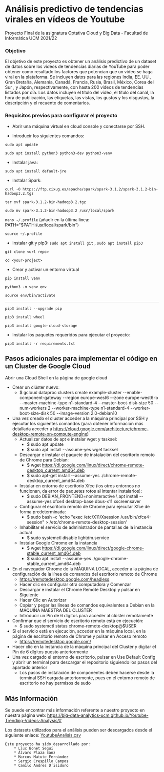 # Análisis predictivo de tendencias virales en vídeos de Youtube
Proyecto Final de la asignatura Optativa Cloud y Big Data - Facultad de Informática UCM 2021/22 

### Objetivo
El objetivo de este proyecto es obtener un análisis predictivo de un dataset de datos sobre los videos de tendencias diarias de YouTube para poder obtener como resultado los factores que potencian que un video se haga viral en la plataforma.
Se incluyen datos para las regiones India, EE. UU., Gran Bretaña, Alemania, Canadá, Francia, Rusia, Brasil, México, Corea del Sur , y Japón, respectivamente, con hasta 200 videos de tendencias listados por día. Los datos incluyen el título del video, el título del canal, la hora de publicación, las etiquetas, las vistas, los gustos y los disgustos, la descripción y el recuento de comentarios.

### Requisitos previos para configurar el proyecto

* Abrir una máquina virtual en cloud console y conectarse por SSH.

* Introducir los siguientes comandos:

`sudo apt update`

`sudo apt install python3 python3-dev python3-venv`

* Instalar java:

`sudo apt install default-jre`

* Instalar Spark:

`curl -O https://ftp.cixug.es/apache/spark/spark-3.1.2/spark-3.1.2-bin-hadoop3.2.tgz`

`tar xvf spark-3.1.2-bin-hadoop3.2.tgz`

`sudo mv spark-3.1.2-bin-hadoop3.2 /usr/local/spark`

`nano ~/.profile` (añadir en la última linea: PATH="$PATH:/usr/local/spark/bin")

`source ~/.profile`

* Instalar git y pip3: `sudo apt install git` , `sudo apt install pip3`

`git clone <url repo>`

`cd <your-project>`

* Crear y activar un entorno virtual

`pip install venv`
    
`python3 -m venv env`
    
`source env/bin/activate`
_________________________
    
`pip3 install --upgrade pip`

`pip3 install wheel`

`pip3 install google-cloud-storage`

* Instalar los paquetes requeridos para ejecutar el proyecto:
    
`pip3 install -r requirements.txt`


## Pasos adicionales para implementar el código en un Cluster de Google Cloud
Abrir una Cloud Shell en la página de google cloud
- Crear un clúster nuevo: 
   - $ gcloud dataproc clusters create example-cluster --enable-component-gateway --region europe-west6 --zone europe-west6-b --master-machine-type n1-standard-4 --master-boot-disk-size 50 --num-workers 2 --worker-machine-type n1-standard-4 --worker-boot-size-disk 50 --image-version 2.0-debian10
- Una vez creado el cluster acceder a la máquina principal por SSH y ejecutar los siguientes comandos (para obtener información más detallada acceder a https://cloud.google.com/architecture/chrome-desktop-remote-on-compute-engine)
    - Actualizar datos de apt e instalar wget y tasksel:
        - $ sudo apt update
        - $ sudo apt install --assume-yes wget tasksel
    - Descargar e instalar el paquete de instalación del escritorio remoto de Chrome para Debian:
        - $ wget https://dl.google.com/linux/direct/chrome-remote-desktop_current_amd64.deb
        - $ sudo apt-get install --assume-yes ./chrome-remote-desktop_current_amd64.deb
    - Instalar en entorno de escritorio Xfce (los otros entornos no funcionan, da error de paquetes rotos al intentar instalarlos):
        - $ sudo DEBIAN_FRONTEND=noninteractive \ apt install --assume-yes xfce4 desktop-base dbus-x11 xscreensaver
    - Configurar el escritorio remoto de Chrome para ejecutar Xfce de forma predeterminada:
        - $ sudo bash -c 'echo "exec /etc/X11/Xsession /usr/bin/xfce4-session" > /etc/chrome-remote-desktop-session'
    - Inhabilitar el servicio de administrador de pantallas de la instancia actual
        - $ sudo systemctl disable lightdm.service
    - Instalar Google Chrome en la instancia   
        - $ wget https://dl.google.com/linux/direct/google-chrome-stable_current_amd64.deb
        - $ sudo apt install --assume-yes ./google-chrome-stable_current_amd64.deb
- En el navegador Chrome de la MÁQUINA LOCAL, acceder a la página de configuración de la línea de comandos del escritorio remoto de Chrome
    - https://remotedesktop.google.com/headless
    - Hacer clic en configurar otra computadora y Comenzar
    - Descargar e instalar el Chrome Remote Desktop y pulsar en Siguiente
    - Hacer Clic en Autorizar
    - Copiar y pegar las líneas de comandos equivalentes a Debian en la MÁQUINA MAESTRA DEL CLUSTER
    - Introducir un Pin de 6 dígitos para acceder al clúster remotamente
- Confirmar que el servicio de escritorio remoto está en ejecución:
    - $ sudo systemctl status chrome-remote-desktop@$USER
- Si el servicio está en ejecución, acceder en la máquina local, en la página de escritorio remoto de Chrome y pulsar en Acceso remoto
    - https://remotedesktop.google.com/
- Hacer clic en la instancia de la máquina principal del Cluster y digitar el Pin de 6 dígitos puesto anteriormente
- Una vez cargado el entorno de escritorio, pulsar en Use Default Config y abrir un terminal para descargar el repositorio siguiendo los pasos del apartado anterior
    - Los pasos de instalación de componentes deben hacerse desde la terminal SSH cargada anteriormente, pues en el entorno remoto de escritorio no hay permisos de sudo
## Más Información
    
Se puede encontrar más información referente a nuestro proyecto en nuestra página web:
    https://big-data-analytics-ucm.github.io/Youtube-Trending-Videos-Analysis/# 
    
Los datasets utilizados para el análisis pueden ser descargados desde el siguiente enlace:
    [YoutubeAnalisis.csv](https://www.kaggle.com/rsrishav/youtube-trending-video-dataset) 
    
    
    Este proyecto ha sido desarrollado por:
        * Lluc Bonet Seguí
        * Álvaro Plaza Sanz
        * Marcos Matute Fernández
        * Sergio Crespillo Campos
        * Camilo Andres D’isidoro

    
    
